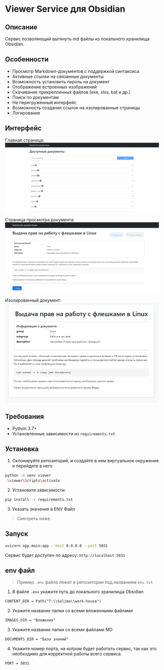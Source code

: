 # Viewer Service для Obsidian

## Описание

Сервис позволяющий вытянуть md файлы из локального хранилища Obsidian.

## Особенности

- Просмотр Markdown-документов с поддержкой синтаксиса
- Активные ссылки на связанные документы
- Возможность установить пароль на документ
- Отображение встроенных изображений
- Скачивание прикрепленных файлов (exe, xlxs, bat и др.)
- Поиск по документам
- Не перегруженный интерфейс
- Возможность создания ссылок на изолированные страницы
- Логирование

## Интерфейс
Главная страница:
![](image/gl_page.png)

Страница просмотра документа:
![](image/pr_page.png)

Изолированный документ:
![](image/isol.png)

## Требования

- Python 3.7+
- Установленные зависимости из `requirements.txt`

## Установка

1. Склонируйте репозиторий, и создайте в нем виртуальное окружение и перейдите в него
```bash
python -m venv viewer
.\viewer\Scripts\activate
```

2. Установите зависимости:
```bash
pip install -r requirements.txt
```

3. Указать значения в ENV Файл
> Смотреть ниже

## Запуск

``` bash
uvicorn app.main:app --host 0.0.0.0 --port 5031
```

Сервис будет доступен по адресу: `http://localhost:5031`

## env файл

> Пример `.env` файла лежит в репозитории под названием `env.txt`

1. В файле `.env` укажите путь до локального хранилища Obsidian 
```txt
CONTENT_DIR = Path("T:\\Sulima\\work-house")
```
2. Укажите название папки со всеми вложенными файлами
```txt
IMAGES_DIR = "Вложения"
```
3. Укажите название папки со всеми файлами MD
```txt
DOCUMENTS_DIR = "База знаний"
```
4. Укажите номер порта, на котром будет работать сервис, так как это необходимо для корректной работы всего сервиса.
```txt
PORT = 5031
```